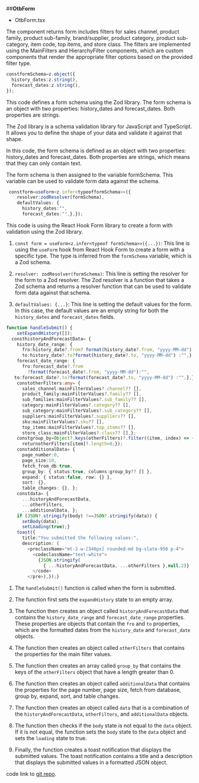 ##**OtbForm**

- OtbForm.tsx

The component returns form includes filters for sales channel, product family, product sub-family, brand/supplier, product category, product sub-category, item code, top items, and store class. The filters are implemented using the MainFilters and HierarchyFilter components, which are custom components that render the appropriate filter options based on the provided filter type.
```typescript
constformSchema=z.object({
  history_dates:z.string(),
  forecast_dates:z.string(),
});
```
This code defines a form schema using the Zod library. The form schema is an object with two properties: history_dates and forecast_dates. Both properties are strings.

The Zod library is a schema validation library for JavaScript and TypeScript. It allows you to define the shape of your data and validate it against that shape.

In this code, the form schema is defined as an object with two properties: history_dates and forecast_dates. Both properties are strings, which means that they can only contain text.

The form schema is then assigned to the variable formSchema. This variable can be used to validate form data against the schema.
```typescript
 constform=useForm<z.infer<typeofformSchema>>({
    resolver:zodResolver(formSchema),
    defaultValues: {
      history_dates:"",
      forecast_dates:"",},});
```
This code is using the React Hook Form library to create a form with validation using the Zod library.

1. `const form = useForm<z.infer<typeof formSchema>>({...})`: This line is using the `useForm` hook from React Hook Form to create a form with a specific type. The type is inferred from the `formSchema` variable, which is a Zod schema.

2. `resolver: zodResolver(formSchema)`: This line is setting the resolver for the form to a Zod resolver. The Zod resolver is a function that takes a Zod schema and returns a resolver function that can be used to validate form data against that schema.

3. `defaultValues: {...}`: This line is setting the default values for the form. In this case, the default values are an empty string for both the `history_dates` and `forecast_dates` fields.
```typescript
function handleSubmit() {
    setExpandHistory([]);
  consthistoryAndForecastData= {
    history_date_range: {
      fro:history_date?.from? format(history_date?.from, "yyyy-MM-dd"):"",
      to:history_date?.to?format(history_date?.to, "yyyy-MM-dd") :"",},
    forecast_date_range: {
      fro:forecast_date?.from
        ?format(forecast_date?.from, "yyyy-MM-dd"):"",
   to:forecast_date?.to?format(forecast_date?.to, "yyyy-MM-dd") :"",},};
    constotherFilters:any= {
      sales_channel:mainFilterValues?.channel?? [],
      product_family:mainFilterValues?.family?? [],
      sub_families:mainFilterValues?.sub_family?? [],
      category:mainFilterValues?.category?? [],
      sub_category:mainFilterValues?.sub_category?? [],
      suppliers:mainFilterValues?.suppliers?? [],
      sku:mainFilterValues?.sku?? [],
      top_items:mainFilterValues?.top_items?? [],
      store_class:mainFilterValues?.class?? [],};
    constgroup_by=Object?.keys(otherFilters)?.filter((item, index) => {
      returnotherFilters[item]?.length>0;});
    constadditionalData= {
      page_number:0,
      page_size:10,
      fetch_from_db:true,
      group_by: { status:true, columns:group_by?? [] },
      expand: { status:false, row: {} },
      sort: {},
      table_changes: {}, };
    constdata= {
      ...historyAndForecastData,
      ...otherFilters,
      ...additionalData, };
    if (JSON?.stringify(body) !==JSON?.stringify(data)) {
      setBody(data);
      setLoading(true);}
    toast({
      title:"You submitted the following values:",
      description: (
        <preclassName="mt-2 w-[340px] rounded-md bg-slate-950 p-4">
          <codeclassName="text-white">
            {JSON.stringify(
              { ...historyAndForecastData, ...otherFilters },null,2)}
          </code>
        </pre>),});}
```
1. The `handleSubmit()` function is called when the form is submitted.

2. The function first sets the `expandHistory` state to an empty array.

3. The function then creates an object called `historyAndForecastData` that contains the `history_date_range` and `forecast_date_range` properties. These properties are objects that contain the `fro` and `to` properties, which are the formatted dates from the `history_date` and `forecast_date` objects.

4. The function then creates an object called `otherFilters` that contains the properties for the main filter values.

5. The function then creates an array called `group_by` that contains the keys of the `otherFilters` object that have a length greater than 0.

6. The function then creates an object called `additionalData` that contains the properties for the page number, page size, fetch from database, group by, expand, sort, and table changes.

7. The function then creates an object called `data` that is a combination of the `historyAndForecastData`, `otherFilters`, and `additionalData` objects.

8. The function then checks if the `body` state is not equal to the `data` object. If it is not equal, the function sets the `body` state to the `data` object and sets the `loading` state to true.

9. Finally, the function creates a toast notification that displays the submitted values. The toast notification contains a title and a description that displays the submitted values in a formatted JSON object.

code link to [git repo](https://github.com/Electric-Grasshopper/bmaps_web/blob/alpha/src/app/dashboard/service/open__to__buy/components/OtbForm.tsx).
